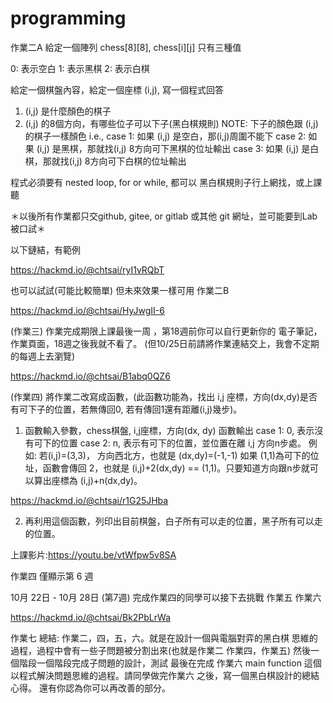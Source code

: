 # programming

作業二A
給定一個陣列 chess[8][8], chess[i][j] 只有三種值

0: 表示空白
1: 表示黑棋
2: 表示白棋

給定一個棋盤內容，給定一個座標 (i,j), 寫一個程式回答
1. (i,j) 是什麼顏色的棋子
2. (i,j) 的8個方向，有哪些位子可以下子(黑白棋規則)
NOTE: 下子的顏色跟 (i,j) 的棋子一樣顏色
i.e.,
case 1: 如果 (i,j) 是空白，那(i,j)周圍不能下
case 2: 如果 (i,j) 是黑棋，那就找(i,j) 8方向可下黑棋的位址輸出
case 3: 如果 (i,j) 是白棋，那就找(i,j) 8方向可下白棋的位址輸出

程式必須要有 nested loop, for or while, 都可以
黑白棋規則子行上網找，或上課聽

＊以後所有作業都只交github, gitee, or gitlab 或其他 git 網址，並可能要到Lab被口試＊

以下鏈結，有範例

https://hackmd.io/@chtsai/ryI1vRQbT


也可以試試(可能比較簡單)
但未來效果一樣可用
作業二B

https://hackmd.io/@chtsai/HyJwgII-6

(作業三) 作業完成期限上課最後一周 ，第18週前你可以自行更新你的
電子筆記，作業頁面，18週之後我就不看了。
(但10/25日前請將作業連結交上，我會不定期的每週上去瀏覽)

https://hackmd.io/@chtsai/B1abq0QZ6



(作業四) 將作業二改寫成函數，(此函數功能為，找出 i,j 座標，方向(dx,dy)是否有可下子的位置，若無傳回0, 若有傳回1還有距離(i,j)幾步)。

1. 函數輸入參數，chess棋盤, i,j座標，方向(dx, dy)
函數輸出
 case 1: 0, 表示沒有可下的位置
 case 2: n, 表示有可下的位置，並位置在離 i,j 方向n步處。
 例如: 若(i,j)=(3,3)， 方向西北方，也就是 (dx,dy)=(-1,-1)
 如果 (1,1)為可下的位址，函數會傳回 2，也就是 (i,j)+2(dx,dy) == (1,1)。只要知道方向跟n步就可以算出座標為 (i,j)+n(dx,dy)。

https://hackmd.io/@chtsai/r1G25JHba


2. 再利用這個函數，列印出目前棋盤，白子所有可以走的位置，黑子所有可以走的位置。


上課影片:https://youtu.be/vtWfpw5v8SA

 作業四
僅顯示第 6 週
 	
10月 22日 - 10月 28日 (第7週)
完成作業四的同學可以接下去挑戰
作業五
作業六

https://hackmd.io/@chtsai/Bk2PbLrWa

作業七
總結:
作業二，四，五，六。就是在設計一個與電腦對弈的黑白棋
思維的過程，過程中會有一些子問題被分割出來(也就是作業二
作業四，作業五)
然後一個階段一個階段完成子問題的設計，測試
最後在完成 作業六 main function
這個以程式解決問題思維的過程。請同學做完作業六
之後，寫一個黑白棋設計的總結心得。
還有你認為你可以再改善的部分。
